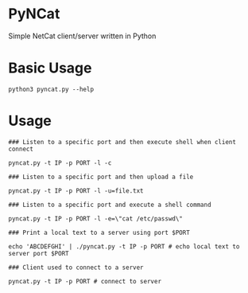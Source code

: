 # PyNCat
Simple NetCat client/server written in Python

# Basic Usage

`python3 pyncat.py --help`

# Usage

```
### Listen to a specific port and then execute shell when client connect

pyncat.py -t IP -p PORT -l -c 

### Listen to a specific port and then upload a file

pyncat.py -t IP -p PORT -l -u=file.txt

### Listen to a specific port and execute a shell command

pyncat.py -t IP -p PORT -l -e=\"cat /etc/passwd\" 

### Print a local text to a server using port $PORT

echo 'ABCDEFGHI' | ./pyncat.py -t IP -p PORT # echo local text to server port $PORT

### Client used to connect to a server

pyncat.py -t IP -p PORT # connect to server
```
